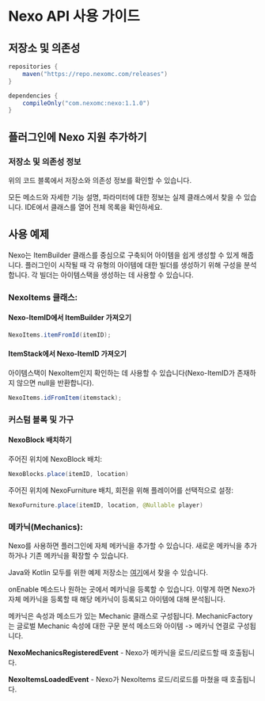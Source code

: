 # Nexo API 사용 가이드

## 저장소 및 의존성

```groovy
repositories {
    maven("https://repo.nexomc.com/releases")
}

dependencies {
    compileOnly("com.nexomc:nexo:1.1.0")
}
```

## 플러그인에 Nexo 지원 추가하기

### 저장소 및 의존성 정보

위의 코드 블록에서 저장소와 의존성 정보를 확인할 수 있습니다.

모든 메소드와 자세한 기능 설명, 파라미터에 대한 정보는 실제 클래스에서 찾을 수 있습니다. IDE에서 클래스를 열어 전체 목록을 확인하세요.

## 사용 예제

Nexo는 ItemBuilder 클래스를 중심으로 구축되어 아이템을 쉽게 생성할 수 있게 해줍니다. 플러그인이 시작될 때 각 유형의 아이템에 대한 빌더를 생성하기 위해 구성을 분석합니다. 각 빌더는 아이템스택을 생성하는 데 사용할 수 있습니다.

### NexoItems 클래스:

#### Nexo-ItemID에서 ItemBuilder 가져오기

```java
NexoItems.itemFromId(itemID);
```

#### ItemStack에서 Nexo-ItemID 가져오기

아이템스택이 NexoItem인지 확인하는 데 사용할 수 있습니다(Nexo-ItemID가 존재하지 않으면 null을 반환합니다).

```java
NexoItems.idFromItem(itemstack);
```

### 커스텀 블록 및 가구

#### NexoBlock 배치하기

주어진 위치에 NexoBlock 배치:

```java
NexoBlocks.place(itemID, location)
```

주어진 위치에 NexoFurniture 배치, 회전을 위해 플레이어를 선택적으로 설정:

```java
NexoFurniture.place(itemID, location, @Nullable player)
```

### 메카닉(Mechanics):

Nexo를 사용하면 플러그인에 자체 메카닉을 추가할 수 있습니다. 새로운 메카닉을 추가하거나 기존 메카닉을 확장할 수 있습니다.

Java와 Kotlin 모두를 위한 예제 저장소는 [여기](https://github.com/nexomc-community/example-mechanic)에서 찾을 수 있습니다.

onEnable 메소드나 원하는 곳에서 메카닉을 등록할 수 있습니다. 이렇게 하면 Nexo가 자체 메카닉을 등록할 때 해당 메카닉이 등록되고 아이템에 대해 분석됩니다.

메카닉은 속성과 메소드가 있는 Mechanic 클래스로 구성됩니다. MechanicFactory는 글로벌 Mechanic 속성에 대한 구문 분석 메소드와 아이템 -> 메카닉 연결로 구성됩니다.

**NexoMechanicsRegisteredEvent** - Nexo가 메카닉을 로드/리로드할 때 호출됩니다.

**NexoItemsLoadedEvent** - Nexo가 NexoItems 로드/리로드를 마쳤을 때 호출됩니다.
